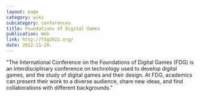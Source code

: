 ```yaml
---
layout: page
category: wiki
subcategory: conferences
title: Foundations of Digital Games
publication: Web
link: http://fdg2022.org/
date: 2022-11-20-
---
```


"The International Conference on the Foundations of Digital Games (FDG) is an interdisciplinary conference on technology used to develop digital games, and the study of digital games and their design. At FDG, academics can present their work to a diverse audience, share new ideas, and find collaborations with different backgrounds."
